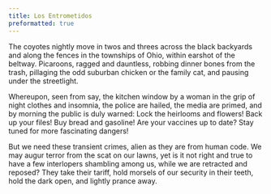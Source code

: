 ```yaml
---
title: Los Entrometidos
preformatted: true
---
```


The coyotes nightly move in twos
and threes across the black backyards
and along the fences in the townships
of Ohio, within earshot of the beltway.
Picaroons, ragged and dauntless, robbing
dinner bones from the trash, pillaging
the odd suburban chicken or the family
cat, and pausing under the streetlight.

Whereupon, seen from say, the kitchen
window by a woman in the grip of night
clothes and insomnia, the police are hailed,
the media are primed, and by morning
the public is duly warned: Lock the heirlooms
and flowers! Back up your files! Buy bread
and gasoline! Are your vaccines up to date?
Stay tuned for more fascinating dangers!

But we need these transient crimes, alien
as they are from human code. We may augur
terror from the scat on our lawns, yet is it
not right and true to have a few interlopers
shambling among us, while we are retracted
and reposed? They take their tariff, hold
morsels of our security in their teeth, hold
the dark open, and lightly prance away.
